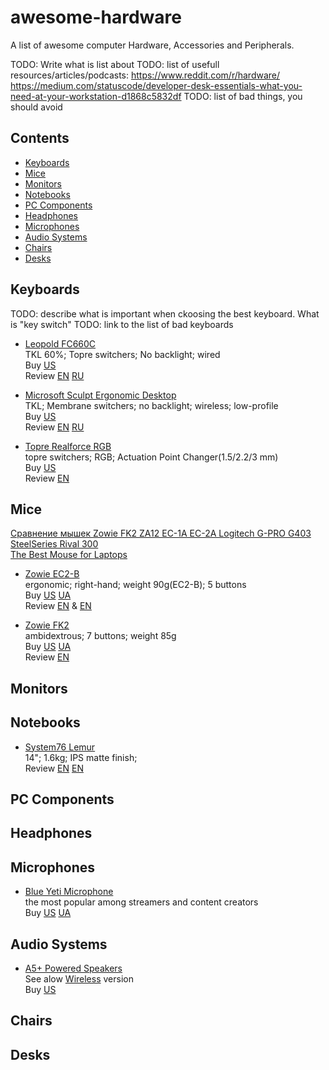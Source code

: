 # awesome-hardware
A list of awesome computer Hardware, Accessories and Peripherals.

TODO: Write what is list about
TODO: list of usefull resources/articles/podcasts: https://www.reddit.com/r/hardware/ https://medium.com/statuscode/developer-desk-essentials-what-you-need-at-your-workstation-d1868c5832df
TODO: list of bad things, you should avoid

## Contents
- [Keyboards](#keyboards)
- [Mice](#mice)
- [Monitors](#monitors)
- [Notebooks](#notebooks)
- [PC Components](#pc-components)
- [Headphones](#headphones)
- [Microphones](#microphone)
- [Audio Systems](#audio-systems)
- [Chairs](#chairs)
- [Desks](#desks)

## Keyboards

TODO: describe what is important when ckoosing the best keyboard. What is "key switch"
TODO: link to the list of bad keyboards

- [Leopold FC660C](http://global.leopold.co.kr/product.php?pcode=fc660c)\
  TKL 60%; Topre switchers; No backlight; wired  
  Buy [US](https://mechanicalkeyboards.com/shop/index.php?l=product_detail&p=1495)  
  Review [EN](https://youtu.be/dfGBp27H7Bo) [RU](https://youtu.be/mSPNBYC3Ov4)
  
- [Microsoft Sculpt Ergonomic Desktop](https://www.microsoft.com/accessories/en-us/products/keyboards/sculpt-ergonomic-desktop/l5v-00001)\
  TKL; Membrane switchers; no backlight; wireless; low-profile  
  Buy [US](https://www.amazon.com/Microsoft-Ergonomic-Wireless-Keyboard-L5V-00001/dp/B00CYX54C0)  
  Review [EN](https://youtu.be/p9x18sz8hUc) [RU](https://youtu.be/8NQRQyNs6X4)

- [Topre Realforce RGB](http://www.realforce.co.jp/en/products/realforce_rgb/index.html)\
  topre switchers; RGB; Actuation Point Changer(1.5/2.2/3 mm)\
  Buy [US](https://www.amazon.com/Topre-Realforce-Premium-Mechanical-Keyboard/dp/B01MSOPQ54/)\
  Review [EN](https://youtu.be/D9G3jkxaQYs)

## Mice

[Сравнение мышек Zowie FK2 ZA12 EC-1A EC-2A Logitech G-PRO G403 SteelSeries Rival 300](https://youtu.be/IqIrF-lrR2M)\
[The Best Mouse for Laptops](https://youtu.be/tNCwvihWO78)

- [Zowie EC2-B](https://zowie.benq.com/en/product/mouse/ec/ec2-b.html)\
  ergonomic; right-hand; weight 90g(EC2-B); 5 buttons\
  Buy [US](https://www.amazon.com/BenQ-EC2-B-Ergonomic-Gaming-eSports/dp/B0771WQH6X/) [UA](https://www.3ona51.com/ru/gaming-mouses/zowie-ec2-b-black/index.html)\
  Review [EN](https://youtu.be/-5Ksf2Bn-og) & [EN](https://youtu.be/QHxUvNIVy1k)
    
- [Zowie FK2](https://zowie.benq.com/en/product/mouse/fk/fk2.html)\
  ambidextrous; 7 buttons; weight 85g\
  Buy [US](https://www.amazon.com/BenQ-ZOWIE-FK2-Ambidextrous-Mouse/dp/B00QIH1GD4) [UA](https://www.3ona51.com/ru/gaming-mouses/zowie-fk2/index.html)\
  Review [EN](http://www.rocketjumpninja.com/zowie-fk2-review/)

## Monitors

## Notebooks
- [System76 Lemur](https://system76.com/laptops/lemur)\
  14"; 1.6kg; IPS matte finish;\
  Review [EN](https://youtu.be/uGPd056xIdY) [EN](https://youtu.be/qLWlaBtIYwI)

## PC Components

## Headphones

## Microphones
- [Blue Yeti Microphone](https://www.bluedesigns.com/products/yeti/)\
  the most popular among streamers and content creators\
  Buy [US](https://www.amazon.com/dp/B00N1YPXW2/) [UA](http://ek.ua/BLUE-MICROPHONES-YETI.htm)

## Audio Systems

- [A5+ Powered Speakers](https://audioengineusa.com/shop/poweredspeakers/a5-plus-powered-speakers/)\
  See alow [Wireless](https://audioengineusa.com/shop/wirelessspeakers/a5-wireless-speakers/) version\
  Buy [US](https://www.amazon.com/gp/product/B005OA3BSY/)

## Chairs

## Desks
